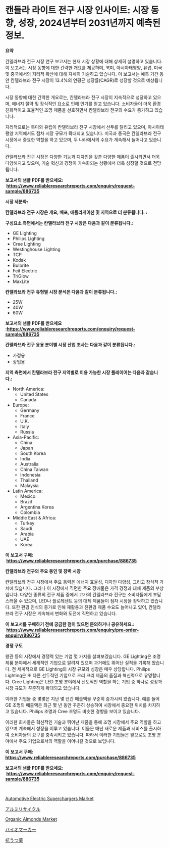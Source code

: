<p><h1>캔들라 라이트 전구 시장 인사이트: 시장 동향, 성장, 2024년부터 2031년까지 예측된 정보.</h1></p><p><strong>요약</strong></p>
<p><p>칸델라브라 전구 시장 연구 보고서는 현재 시장 상황에 대해 상세히 설명하고 있습니다. 이 보고서는 시장 동향에 대한 간략한 개요를 제공하며, 북미, 아시아태평양, 유럽, 미국 및 중국에서의 지리적 확산에 대해 자세히 기술하고 있습니다. 이 보고서는 예측 기간 동안 칸델라브라 전구 시장이 13.4%의 연평균 성장률(CAGR)로 성장할 것으로 예상됩니다.</p><p>시장 동향에 대한 간략한 개요로는, 칸델라브라 전구 시장이 지속적으로 성장하고 있으며, 에너지 절약 및 장식적인 요소로 인해 인기를 얻고 있습니다. 소비자들이 더욱 환경 친화적이고 효율적인 조명 제품을 선호하면서 칸델라브라 전구의 수요가 증가하고 있습니다.</p><p>지리적으로는 북미와 유럽이 칸델라브라 전구 시장에서 선두를 달리고 있으며, 아시아태평양 지역에서도 점차 시장 규모가 확대되고 있습니다. 미국과 중국은 칸델라브라 전구 시장에서 중요한 역할을 하고 있으며, 두 나라에서의 수요가 계속해서 늘어나고 있습니다.</p><p>칸델라브라 전구 시장은 다양한 기능과 디자인을 갖춘 다양한 제품이 출시되면서 더욱 다양해지고 있으며, 기술 혁신과 경쟁이 가속화되는 상황에서 더욱 성장할 것으로 전망됩니다.</p></p>
<p><strong>보고서의 샘플 PDF를 받으세요: &nbsp;<a href="https://www.reliableresearchreports.com/enquiry/request-sample/886735">https://www.reliableresearchreports.com/enquiry/request-sample/886735</a></strong></p>
<p><strong>시장 세분화:</strong></p>
<p><strong> 칸델라브라 전구 시장은 개요, 배포, 애플리케이션 및 지역으로 더 분류됩니다. :</strong></p>
<p><strong>구성요소 측면에서는 칸델라브라 전구 시장은 다음과 같이 분류됩니다.:</strong></p>
<p><ul><li>GE Lighting</li><li>Philips Lighting</li><li>Cree Lighting</li><li>Westinghouse Lighting</li><li>TCP</li><li>Kodak</li><li>Bulbrite</li><li>Feit Electric</li><li>TriGlow</li><li>MaxLite</li></ul></p>
<p><strong> 칸델라브라 전구 유형별 시장 분석은 다음과 같이 분류됩니다.:</strong></p>
<p><ul><li>25W</li><li>40W</li><li>60W</li></ul></p>
<p><strong>보고서의 샘플 PDF를 받으세요 :<a href="https://www.reliableresearchreports.com/enquiry/request-sample/886735">https://www.reliableresearchreports.com/enquiry/request-sample/886735</a></strong></p>
<p><strong> 칸델라브라 전구 응용 분야별 시장 산업 조사는 다음과 같이 분류됩니다.:</strong></p>
<p><ul><li>가정용</li><li>상업용</li></ul></p>
<p><strong>지역 측면에서 칸델라브라 전구 지역별로 이용 가능한 시장 플레이어는 다음과 같습니다.:</strong></p>
<p><ul>
    <li>
        North America:
        <ul>
            <li>United States</li>
            <li>Canada</li>
        </ul>
    </li>
    <li>
        Europe:
        <ul>
            <li>Germany</li>
            <li>France</li>
            <li>U.K.</li>
            <li>Italy</li>
            <li>Russia</li>
        </ul>
    </li>
    <li>
        Asia-Pacific:
        <ul>
            <li>China</li>
            <li>Japan</li>
            <li>South Korea</li>
            <li>India</li>
            <li>Australia</li>
            <li>China Taiwan</li>
            <li>Indonesia</li>
            <li>Thailand</li>
            <li>Malaysia</li>
        </ul>
    </li>
    <li>
        Latin America:
        <ul>
            <li>Mexico</li>
            <li>Brazil</li>
            <li>Argentina Korea</li>
            <li>Colombia</li>
        </ul>
    </li>
    <li>
        Middle East & Africa:
        <ul>
            <li>Turkey</li>
            <li>Saudi</li>
            <li>Arabia</li>
            <li>UAE</li>
            <li>Korea</li>
        </ul>
    </li>
    </ul></p>
<p><strong>이 보고서 구매: &nbsp;<a href="https://www.reliableresearchreports.com/purchase/886735">https://www.reliableresearchreports.com/purchase/886735</a></strong></p>
<p><strong>칸델라브라 전구의 주요 동인 및 장벽 시장</strong></p>
<p><p>칸델라브라 전구 시장에서 주요 동력은 에너지 효율성, 디자인 다양성, 그리고 장식적 가치에 있습니다. 그러나 이 시장에서 직면한 주요 장애물은 가격 경쟁과 대체 제품의 부상입니다. 다양한 종류의 전구 제품 중에서 고가의 칸델라브라 전구는 소비자들에게 부담스러울 수 있으며, LED나 플로레센트 등의 대체 제품들이 점차 시장을 장악하고 있습니다. 또한 환경 인식의 증가로 인해 재활용과 친환경 제품 수요도 늘어나고 있어, 칸델라브라 전구 시장은 계속해서 변화와 도전에 직면하고 있습니다.</p></p>
<p><strong>이 보고서를 구매하기 전에 궁금한 점이 있으면 문의하거나 공유하세요.: &nbsp;<a href="https://www.reliableresearchreports.com/enquiry/pre-order-enquiry/886735">https://www.reliableresearchreports.com/enquiry/pre-order-enquiry/886735</a></strong></p>
<p><strong>경쟁 구도</strong></p>
<p><p>왕관 등의 시장에서 경쟁력 있는 기업 몇 가지를 살펴보겠습니다. GE Lighting은 조명 제품 분야에서 세계적인 기업으로 알려져 있으며 과거에도 뛰어난 실적을 기록해 왔습니다. 전 세계적으로 GE Lighting의 시장 규모와 성장은 매우 상당합니다. Philips Lighting은 또 다른 선두적인 기업으로 크리 크리 제품의 품질과 혁신력으로 유명합니다. Cree Lighting은 LED 조명 분야에서 선도적인 역할을 하는 기업 중 하나로 성장과 시장 규모가 꾸준하게 확대되고 있습니다.</p><p>이러한 기업들 중 몇몇은 지난 몇 년간 매출액을 꾸준히 증가시켜 왔습니다. 예를 들어 GE 조명의 매출액은 최근 몇 년 동안 꾸준히 상승하여 시장에서 중요한 위치를 차지하고 있습니다. Philips 조명과 Cree 조명도 비슷한 경향을 보이고 있습니다. </p><p>이러한 회사들은 혁신적인 기술과 뛰어난 제품을 통해 조명 시장에서 주요 역할을 하고 있으며 계속해서 성장을 이루고 있습니다. 이들은 매년 새로운 제품과 서비스를 출시하여 소비자들의 요구를 충족시키고 있습니다. 따라서 이러한 기업들은 앞으로도 조명 분야에서 주요 기업으로서의 역할을 이어나갈 것으로 보입니다.</p></p>
<p><strong>이 보고서 구매: &nbsp; <a href="https://www.reliableresearchreports.com/purchase/886735">https://www.reliableresearchreports.com/purchase/886735</a></strong></p>
<p><strong>보고서의 샘플 PDF를 받으세요: &nbsp;<a href="https://www.reliableresearchreports.com/enquiry/request-sample/886735">https://www.reliableresearchreports.com/enquiry/request-sample/886735</a></strong><strong></strong></p>
<p>&nbsp;</p>
<p><p><a href="https://issuu.com/reportprime-2/docs/automotive-electric-superchargers-market-size-2030">Automotive Electric Superchargers Market</a></p><p><a href="https://github.com/dadanedu33/Market-Research-Report-List-1/blob/main/807912017436.md">アルミリサイクル</a></p><p><a href="https://github.com/Paul14Anderson63/Market-Research-Report-List-3/blob/main/organic-almonds-market.md">Organic Almonds Market</a></p><p><a href="https://github.com/ihabdkwlxs948/Market-Research-Report-List-1/blob/main/511907117435.md">バイオマーカー</a></p><p><a href="https://medium.com/@roxanenader1/%E6%8A%97%E3%81%86%E3%81%A4%E8%96%AC%E3%81%AE%E5%B8%82%E5%A0%B4%E3%82%B7%E3%82%A7%E3%82%A2%E3%81%AE%E5%A4%89%E9%81%B7%E3%81%A8%E5%B8%82%E5%A0%B4%E6%88%90%E9%95%B7%E3%83%88%E3%83%AC%E3%83%B3%E3%83%89-2024%E5%B9%B4%E3%81%8B%E3%82%892031%E5%B9%B4%E3%81%BE%E3%81%A7-02d4bf0fd1f6">抗うつ薬</a></p></p>